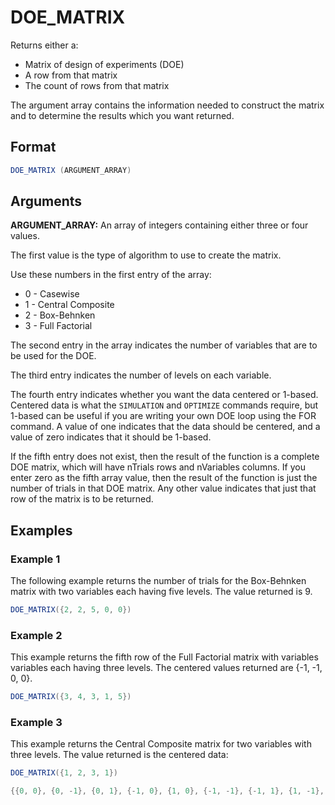 
# DOE_MATRIX

Returns either a:

*   Matrix of design of experiments (DOE)
*   A row from that matrix
*   The count of rows from that matrix

The argument array contains the information needed to construct the matrix and to determine the
results which you want returned.

## Format

```java
DOE_MATRIX (ARGUMENT_ARRAY)
```

## Arguments

**ARGUMENT_ARRAY:** An array of integers containing either three or four values.

The first value is the type of algorithm to use to create the matrix.

Use these numbers in the first entry of the array:

*   0 - Casewise
*   1 - Central Composite
*   2 - Box-Behnken
*   3 - Full Factorial

The second entry in the array indicates the number of variables that are to be used for the DOE.

The third entry indicates the number of levels on each variable.

The fourth entry indicates whether you want the data centered or 1-based. Centered data is what the 
`SIMULATION` and `OPTIMIZE` commands require, but 1-based can be useful if you are writing your own 
DOE loop using the FOR command. A value of one indicates that the data should be centered, and a value 
of zero indicates that it should be 1-based.

If the fifth entry does not exist, then the result of the function is a complete DOE matrix, which 
will have nTrials rows and nVariables columns. If you enter zero as the fifth array value, then the
result of the function is just the number of trials in that DOE matrix. Any other value indicates 
that just that row of the matrix is to be returned.

## Examples

### Example 1

The following example returns the number of trials for the Box-Behnken matrix with two variables each having five levels. The value returned is 9.

```java
DOE_MATRIX({2, 2, 5, 0, 0})
```

### Example 2

This example returns the fifth row of the Full Factorial matrix with variables variables each having three levels. The centered values returned are {-1, -1, 0, 0}.

```java
DOE_MATRIX({3, 4, 3, 1, 5})
```

### Example 3

This example returns the Central Composite matrix for two variables with three levels. The value returned is the centered data:

```java
DOE_MATRIX({1, 2, 3, 1})

{{0, 0}, {0, -1}, {0, 1}, {-1, 0}, {1, 0}, {-1, -1}, {-1, 1}, {1, -1}, {1, 1}}
```
